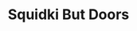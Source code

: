 ---
slug: squidki-but-doors
title: Squidki But Doors
description: "Squidki But Doors is an exciting online game. Play for free directly in your browser!"
icon: /images/new_mods/Sprunki But Doors.png
url: https://wowtbc.net/sprunkin/sprunki-doors2/index.html
previewImage: /images/new_mods/Sprunki But Doors.png
type: new mods

# SEO配置
seo:
  title: "Squidki But Doors - Play Free Online Game | Fun Browser Games"
  description: "Squidki But Doors - Play this fun online game for free in your browser. No download required!"
  ogImage: "/images/new_mods/Sprunki But Doors.png"
  keywords: "squidki-but-doors, online game, browser game, free game, new mods game, play online"

videoUrls:
  - https://www.youtube.com/embed/example1
  - https://www.youtube.com/embed/example2

whyPlay:
  title: "Why Play Squidki But Doors?"
  items:
    - "Immersive Gameplay: Squidki But Doors offers an engaging and immersive gaming experience that will keep you entertained for hours"
    - "Challenging Levels: Test your skills with increasingly difficult challenges and obstacles"
    - "Beautiful Graphics: Enjoy stunning visuals and smooth animations that bring the game world to life"
    - "Regular Updates: New content and features are added regularly to keep the game fresh and exciting"
    - "Free to Play: Experience all the fun without spending a penny"
    - "Community Features: Connect with other players, share strategies, and compete for high scores"
    - "Cross-Platform: Play on any device with a web browser, no downloads required"

features:
  title: "Key Features of Squidki But Doors"
  image: "/images/new_mods/Sprunki But Doors.png"
  items:
    - "Intuitive Controls: Easy to learn controls make Squidki But Doors accessible for players of all skill levels"
    - "Multiple Game Modes: Enjoy various gameplay options that provide different challenges and experiences"
    - "Character Customization: Personalize your gaming experience with unique characters and items"
    - "Achievement System: Complete special tasks to earn rewards and recognition"
    - "Leaderboards: Compete with players worldwide and see who can achieve the highest scores"

characteristics:
  title: "Game Characteristics"
  image: "/images/new_mods/Sprunki But Doors.png"
  items:
    - "Genre: New mods game with elements of strategy and skill"
    - "Difficulty: Suitable for both casual gamers and those seeking a challenge"
    - "Play Time: Quick sessions or extended gameplay, depending on your preference"
    - "Art Style: Vibrant and engaging visuals that enhance the gaming experience"
    - "Sound Design: Immersive audio that complements the gameplay perfectly"

info: "Squidki But Doors is an exciting online game that offers players a unique and engaging gaming experience. With its intuitive controls, stunning visuals, and challenging gameplay, Squidki But Doors provides hours of entertainment for players of all ages and skill levels. Whether you're looking for a quick gaming session during a break or an extended play session, Squidki But Doors delivers an immersive experience that will keep you coming back for more. The game features multiple levels of increasing difficulty, ensuring that players are constantly challenged as they progress. With regular updates adding new content and features, Squidki But Doors remains fresh and exciting, providing endless entertainment options for its growing community of players."

howToPlayIntro: "Welcome to Squidki But Doors! This guide will walk you through the basics and help you master the game. Whether you're a beginner or looking to improve your skills, these tips and instructions will enhance your gaming experience."

howToPlaySteps:
  - title: "Getting Started"
    description: "Begin your Squidki But Doors adventure by familiarizing yourself with the controls. Use your keyboard or mouse to navigate through the game interface. The tutorial will guide you through the basic mechanics and help you understand the objectives."
  - title: "Understanding the Objectives"
    description: "In Squidki But Doors, your main goal is to progress through levels by completing specific objectives. Each level presents unique challenges that require different strategies and approaches."
  - title: "Mastering the Controls"
    description: "Practice using the controls to improve your precision and reaction time. Squidki But Doors requires quick reflexes and strategic thinking to overcome obstacles and defeat opponents."
  - title: "Utilizing Power-ups"
    description: "Collect power-ups throughout the game to enhance your abilities and overcome difficult challenges. Each power-up offers unique advantages that can be crucial for success."
  - title: "Developing Strategies"
    description: "As you progress in Squidki But Doors, develop effective strategies for different scenarios. Analyze patterns, anticipate challenges, and adapt your approach to maximize your performance."

faq:
  title: "Frequently Asked Questions about Squidki But Doors"
  items:
    - question: "Is Squidki But Doors free to play?"
      answer: "Yes, Squidki But Doors is completely free to play directly in your web browser. No downloads or purchases are required to enjoy the full game experience."
    - question: "Can I play Squidki But Doors on mobile devices?"
      answer: "Yes, Squidki But Doors is optimized for both desktop and mobile play. You can enjoy the game on any device with a web browser and internet connection."
    - question: "Are there any in-game purchases?"
      answer: "While Squidki But Doors is free to play, there may be optional in-game purchases available for cosmetic items or additional features that don't affect core gameplay."
    - question: "How often is Squidki But Doors updated?"
      answer: "The developers regularly update Squidki But Doors with new content, features, and improvements based on player feedback and game performance."
    - question: "Can I play Squidki But Doors offline?"
      answer: "Currently, Squidki But Doors requires an internet connection to play as it's a browser-based online game."
    - question: "Is Squidki But Doors suitable for children?"
      answer: "Yes, Squidki But Doors is designed to be family-friendly and suitable for players of all ages."
    - question: "How do I report bugs or issues?"
      answer: "If you encounter any problems while playing Squidki But Doors, you can report them through the game's support page or contact the developers directly through their website."
    - question: "Still Have Questions?"
      answer: "If you have additional questions about Squidki But Doors that aren't covered in this FAQ, please visit our support center or contact our customer service team for assistance."
---